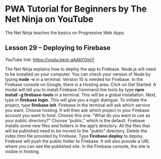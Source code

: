 # PWA Tutorial for Beginners by The Net Ninja on YouTube

The Net Ninja teaches the basics on Progressive Web Apps.

## Lesson 29 – Deploying to Firebase ##

YouTube link: https://youtu.be/e-aAAbY0miY

The Net Ninja explains how to deploy the app to Firebase. Node.js will need to be installed on your computer. You can check your version of Node by typing __node -v__ in a terminal. Version 10 is needed for Firebase. In the Firebase console on Google, there is a Hosting area. Click on Get Started. A modal will tell you to install Firebase Command line tools by type __npm install -g firebase-tools__ in a terminal. This will be a global installation. Next, type in __firebase login__. This will give you a login dialogue. To initiate the project, type __firebase init__. Firebase in the terminal will ask which service you want. Choose hosting. It will then ask which project in your Firebase account you want to host. Choose this one. “What do you want to use as your public directory?” Choose “public,” which is the default. Firebase installs some new files and folders in the app’s directory. All the files that will be published need to be moved to the “public” directory. Delete the index.html file provided by Firebase. Type __Firebase deploy__ to deploy. Firebase will push the public folder to Firebase. It will also provide a URL where you can see the published site. In the Firebase console, the site is visible in hosting.